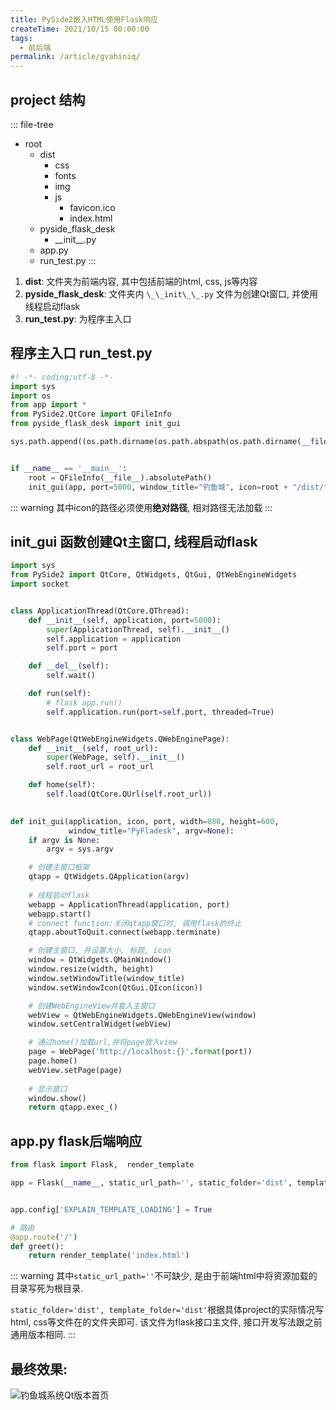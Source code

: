 ```yaml
---
title: PySide2嵌入HTML使用Flask响应
createTime: 2021/10/15 00:00:00
tags:
  - 前后端
permalink: /article/gvahiniq/
---
```


## project 结构

::: file-tree
- root
  - dist
    - css
    - fonts
    - img
    - js
      - favicon.ico
      - index.html
  - pyside_flask_desk
    - \_\_init\_\_.py
  - app.py
  - run_test.py
:::

1. **dist**: 文件夹为前端内容, 其中包括前端的html, css, js等内容
2. **pyside_flask_desk**: 文件夹内 `\_\_init\_\_.py` 文件为创建Qt窗口, 并使用线程启动flask
3. **run_test.py**: 为程序主入口


## 程序主入口 run_test.py

```python
#! -*- coding:utf-8 -*-
import sys
import os
from app import *
from PySide2.QtCore import QFileInfo
from pyside_flask_desk import init_gui

sys.path.append((os.path.dirname(os.path.abspath(os.path.dirname(__file__)))).replace("\\", "/"))


if __name__ == '__main__':
    root = QFileInfo(__file__).absolutePath()
    init_gui(app, port=5000, window_title="钓鱼城", icon=root + "/dist/favicon.ico")


```

::: warning 
其中icon的路径必须使用**绝对路径**, 相对路径无法加载
:::


## init_gui 函数创建Qt主窗口, 线程启动flask

```python
import sys
from PySide2 import QtCore, QtWidgets, QtGui, QtWebEngineWidgets
import socket


class ApplicationThread(QtCore.QThread):
    def __init__(self, application, port=5000):
        super(ApplicationThread, self).__init__()
        self.application = application
        self.port = port

    def __del__(self):
        self.wait()

    def run(self):
        # flask app.run()
        self.application.run(port=self.port, threaded=True)


class WebPage(QtWebEngineWidgets.QWebEnginePage):
    def __init__(self, root_url):
        super(WebPage, self).__init__()
        self.root_url = root_url

    def home(self):
        self.load(QtCore.QUrl(self.root_url))

        
def init_gui(application, icon, port, width=800, height=600,
             window_title="PyFladesk", argv=None):
    if argv is None:
        argv = sys.argv

    # 创建主窗口框架
    qtapp = QtWidgets.QApplication(argv)
    
    # 线程启动flask
    webapp = ApplicationThread(application, port)
    webapp.start()
    # connect function:关闭qtapp窗口时, 调用flask的终止
    qtapp.aboutToQuit.connect(webapp.terminate) 

    # 创建主窗口, 并设置大小, 标题, icon
    window = QtWidgets.QMainWindow()
    window.resize(width, height)
    window.setWindowTitle(window_title)
    window.setWindowIcon(QtGui.QIcon(icon))

    # 创建WebEngineView并套入主窗口
    webView = QtWebEngineWidgets.QWebEngineView(window)
    window.setCentralWidget(webView)

    # 通过home()加载url,并将page放入view
    page = WebPage('http://localhost:{}'.format(port))
    page.home()
    webView.setPage(page)
	
    # 显示窗口
    window.show()
    return qtapp.exec_()

```

## app.py flask后端响应

```python
from flask import Flask,  render_template

app = Flask(__name__, static_url_path='', static_folder='dist', template_folder='dist')


app.config['EXPLAIN_TEMPLATE_LOADING'] = True

# 路由
@app.route('/')
def greet():
    return render_template('index.html')


```
::: warning
其中`static_url_path=''`不可缺少, 是由于前端html中将资源加载的目录写死为根目录. 

`static_folder='dist', template_folder='dist'`根据具体project的实际情况写html, css等文件在的文件夹即可. 
该文件为flask接口主文件, 接口开发写法跟之前通用版本相同. 
:::

## 最终效果:

![钓鱼城系统Qt版本首页](/screen_shot/fishing-castle-qt-homepage.png)

